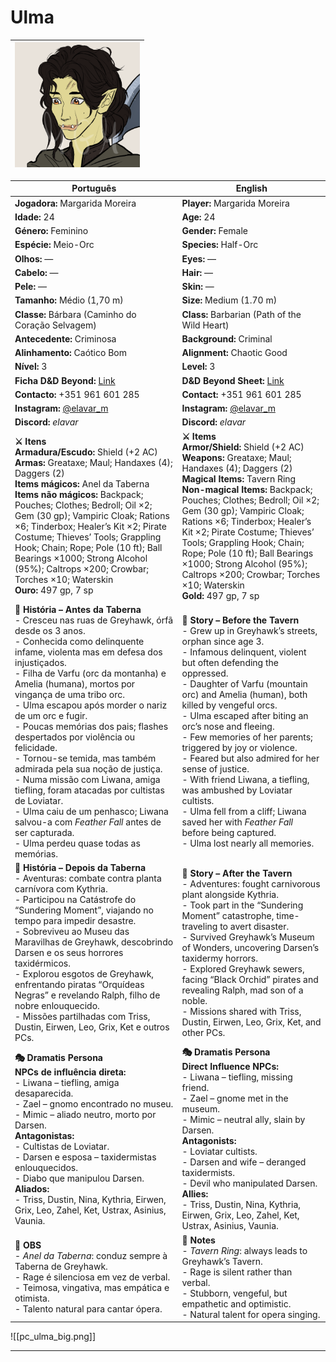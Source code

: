 # Ulma

| <img src="pc_ulma.png" height="200"/>  |
| -------------------------------------------------------------------------------- |

| Português | English |
| --------- | ------- |
| **Jogadora:** Margarida Moreira | **Player:** Margarida Moreira |
| **Idade:** 24 | **Age:** 24 |
| **Género:** Feminino | **Gender:** Female |
| **Espécie:** Meio-Orc | **Species:** Half-Orc |
| **Olhos:** — | **Eyes:** — |
| **Cabelo:** — | **Hair:** — |
| **Pele:** — | **Skin:** — |
| **Tamanho:** Médio (1,70 m) | **Size:** Medium (1.70 m) |
| **Classe:** Bárbara (Caminho do Coração Selvagem) | **Class:** Barbarian (Path of the Wild Heart) |
| **Antecedente:** Criminosa | **Background:** Criminal |
| **Alinhamento:** Caótico Bom | **Alignment:** Chaotic Good |
| **Nível:** 3 | **Level:** 3 |
| **Ficha D&D Beyond:** [Link](https://www.dndbeyond.com/characters/146573550/FHB3rQ) | **D&D Beyond Sheet:** [Link](https://www.dndbeyond.com/characters/146573550/FHB3rQ) |
| **Contacto:** +351 961 601 285 | **Contact:** +351 961 601 285 |
| **Instagram:** [@elavar_m](https://www.instagram.com/elavar_m) | **Instagram:** [@elavar_m](https://www.instagram.com/elavar_m) |
| **Discord:** _elavar_ | **Discord:** _elavar_ |
| **⚔️ Itens**<br>**Armadura/Escudo:** Shield (+2 AC)<br>**Armas:** Greataxe; Maul; Handaxes (4); Daggers (2)<br>**Items mágicos:** Anel da Taberna<br>**Items não mágicos:** Backpack; Pouches; Clothes; Bedroll; Oil ×2; Gem (30 gp); Vampiric Cloak; Rations ×6; Tinderbox; Healer’s Kit ×2; Pirate Costume; Thieves’ Tools; Grappling Hook; Chain; Rope; Pole (10 ft); Ball Bearings ×1000; Strong Alcohol (95%); Caltrops ×200; Crowbar; Torches ×10; Waterskin<br>**Ouro:** 497 gp, 7 sp | **⚔️ Items**<br>**Armor/Shield:** Shield (+2 AC)<br>**Weapons:** Greataxe; Maul; Handaxes (4); Daggers (2)<br>**Magical Items:** Tavern Ring<br>**Non-magical Items:** Backpack; Pouches; Clothes; Bedroll; Oil ×2; Gem (30 gp); Vampiric Cloak; Rations ×6; Tinderbox; Healer’s Kit ×2; Pirate Costume; Thieves’ Tools; Grappling Hook; Chain; Rope; Pole (10 ft); Ball Bearings ×1000; Strong Alcohol (95%); Caltrops ×200; Crowbar; Torches ×10; Waterskin<br>**Gold:** 497 gp, 7 sp |
| **📖 História – Antes da Taberna**<br>- Cresceu nas ruas de Greyhawk, órfã desde os 3 anos.<br>- Conhecida como delinquente infame, violenta mas em defesa dos injustiçados.<br>- Filha de Varfu (orc da montanha) e Amelia (humana), mortos por vingança de uma tribo orc.<br>- Ulma escapou após morder o nariz de um orc e fugir.<br>- Poucas memórias dos pais; flashes despertados por violência ou felicidade.<br>- Tornou-se temida, mas também admirada pela sua noção de justiça.<br>- Numa missão com Liwana, amiga tiefling, foram atacadas por cultistas de Loviatar.<br>- Ulma caiu de um penhasco; Liwana salvou-a com *Feather Fall* antes de ser capturada.<br>- Ulma perdeu quase todas as memórias. | **📖 Story – Before the Tavern**<br>- Grew up in Greyhawk’s streets, orphan since age 3.<br>- Infamous delinquent, violent but often defending the oppressed.<br>- Daughter of Varfu (mountain orc) and Amelia (human), both killed by vengeful orcs.<br>- Ulma escaped after biting an orc’s nose and fleeing.<br>- Few memories of her parents; triggered by joy or violence.<br>- Feared but also admired for her sense of justice.<br>- With friend Liwana, a tiefling, was ambushed by Loviatar cultists.<br>- Ulma fell from a cliff; Liwana saved her with *Feather Fall* before being captured.<br>- Ulma lost nearly all memories. |
| **📖 História – Depois da Taberna**<br>- Aventuras: combate contra planta carnívora com Kythria.<br>- Participou na Catástrofe do “Sundering Moment”, viajando no tempo para impedir desastre.<br>- Sobreviveu ao Museu das Maravilhas de Greyhawk, descobrindo Darsen e os seus horrores taxidérmicos.<br>- Explorou esgotos de Greyhawk, enfrentando piratas “Orquídeas Negras” e revelando Ralph, filho de nobre enlouquecido.<br>- Missões partilhadas com Triss, Dustin, Eirwen, Leo, Grix, Ket e outros PCs. | **📖 Story – After the Tavern**<br>- Adventures: fought carnivorous plant alongside Kythria.<br>- Took part in the “Sundering Moment” catastrophe, time-traveling to avert disaster.<br>- Survived Greyhawk’s Museum of Wonders, uncovering Darsen’s taxidermy horrors.<br>- Explored Greyhawk sewers, facing “Black Orchid” pirates and revealing Ralph, mad son of a noble.<br>- Missions shared with Triss, Dustin, Eirwen, Leo, Grix, Ket, and other PCs. |
| **🎭 Dramatis Persona**<br>**NPCs de influência direta:**<br>- Liwana – tiefling, amiga desaparecida.<br>- Zael – gnomo encontrado no museu.<br>- Mimic – aliado neutro, morto por Darsen.<br>**Antagonistas:**<br>- Cultistas de Loviatar.<br>- Darsen e esposa – taxidermistas enlouquecidos.<br>- Diabo que manipulou Darsen.<br>**Aliados:**<br>- Triss, Dustin, Nina, Kythria, Eirwen, Grix, Leo, Zahel, Ket, Ustrax, Asinius, Vaunia. | **🎭 Dramatis Persona**<br>**Direct Influence NPCs:**<br>- Liwana – tiefling, missing friend.<br>- Zael – gnome met in the museum.<br>- Mimic – neutral ally, slain by Darsen.<br>**Antagonists:**<br>- Loviatar cultists.<br>- Darsen and wife – deranged taxidermists.<br>- Devil who manipulated Darsen.<br>**Allies:**<br>- Triss, Dustin, Nina, Kythria, Eirwen, Grix, Leo, Zahel, Ket, Ustrax, Asinius, Vaunia. |
| **🔮 OBS**<br>- *Anel da Taberna*: conduz sempre à Taberna de Greyhawk.<br>- Rage é silenciosa em vez de verbal.<br>- Teimosa, vingativa, mas empática e otimista.<br>- Talento natural para cantar ópera. | **🔮 Notes**<br>- *Tavern Ring*: always leads to Greyhawk’s Tavern.<br>- Rage is silent rather than verbal.<br>- Stubborn, vengeful, but empathetic and optimistic.<br>- Natural talent for opera singing. |

![[pc_ulma_big.png]]

---

















